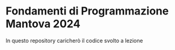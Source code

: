 # Fondamenti di Programmazione Mantova 2024

In questo repository caricherò il codice svolto a lezione 
